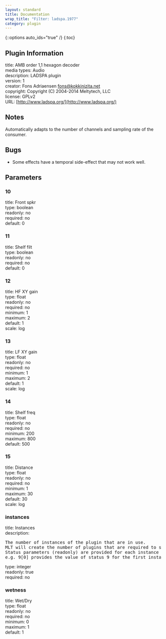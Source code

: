 ```yaml
---
layout: standard
title: Documentation
wrap_title: "Filter: ladspa.1977"
category: plugin
---
```

{::options auto_ids="true" /}
{:toc}

## Plugin Information

title: AMB order 1,1 hexagon decoder  
media types:
Audio  
description: LADSPA plugin  
version: 1  
creator: Fons Adriaensen <fons@kokkinizita.net>  
copyright: Copyright (C) 2004-2014 Meltytech, LLC  
license: GPLv2  
URL: [http://www.ladspa.org/](http://www.ladspa.org/)  

## Notes

Automatically adapts to the number of channels and sampling rate of the consumer.
## Bugs

* Some effects have a temporal side-effect that may not work well.

## Parameters

### 10

title: Front spkr    
type: boolean  
readonly: no  
required: no  
default: 0  

### 11

title: Shelf filt    
type: boolean  
readonly: no  
required: no  
default: 0  

### 12

title: HF XY gain    
type: float  
readonly: no  
required: no  
minimum: 1  
maximum: 2  
default: 1  
scale: log  

### 13

title: LF XY gain    
type: float  
readonly: no  
required: no  
minimum: 1  
maximum: 2  
default: 1  
scale: log  

### 14

title: Shelf freq    
type: float  
readonly: no  
required: no  
minimum: 200  
maximum: 800  
default: 500  

### 15

title: Distance    
type: float  
readonly: no  
required: no  
minimum: 1  
maximum: 30  
default: 30  
scale: log  

### instances

title: Instances    
description:
<pre>
The number of instances of the plugin that are in use.
MLT will create the number of plugins that are required to support the number of audio channels.
Status parameters (readonly) are provided for each instance and are accessed by specifying the instance number after the identifier (starting at zero).
e.g. 9[0] provides the value of status 9 for the first instance.
</pre>
type: integer  
readonly: true  
required: no  

### wetness

title: Wet/Dry    
type: float  
readonly: no  
required: no  
minimum: 0  
maximum: 1  
default: 1  

